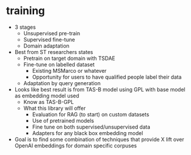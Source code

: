 # training

- 3 stages
    - Unsupervised pre-train
    - Supervised fine-tune
    - Domain adaptation
- Best from ST researchers states
    - Pretrain on target domain with TSDAE
    - Fine-tune on labelled dataset
        - Existing MSMarco or whatever
        - Opportunity for users to have qualified people label their data
    - Adaptation by query generation
- Looks like best result is from TAS-B model using GPL with base model as embedding model used
    - Know as TAS-B-GPL
    - What this library will offer
        - Evaluation for RAG (to start) on custom datasets
        - Use of pretrained models
        - Fine tune on both supervised/unsupervised data
        - Adapters for any black box embedding model
- Goal is to find some combination of techniques that provide X lift over OpenAI embeddings for domain specific corpuses
